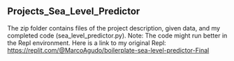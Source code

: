 ## Projects_Sea_Level_Predictor

The zip folder contains files of the project description, given data, and my completed code (sea_level_predictor.py). Note: The code might run better in the Repl environment. Here is a link to my original Repl: https://replit.com/@MarcoAgudo/boilerplate-sea-level-predictor-Final
